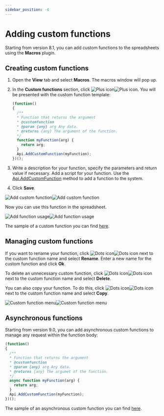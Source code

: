 ```yaml
---
sidebar_position: -4
---
```


# Adding custom functions

Starting from version 8.1, you can add custom functions to the spreadsheets using the **Macros** plugin.

## Creating custom functions

1. Open the **View** tab and select **Macros**. The macros window will pop up.
2. In the **Custom functions** section, click ![Plus icon](/assets/images/plugins/plus.svg#gh-light-mode-only)![Plus icon](/assets/images/plugins/plus.dark.svg#gh-dark-mode-only). You will be presented with the custom function template:

    <!-- This code is related to macros. -->

    <!-- eslint-skip -->

    ``` ts
    (function()
    {
      /**
      * Function that returns the argument
      * @customfunction
      * @param {any} arg Any data.
      * @returns {any} The argument of the function.
      */
      function myFunction(arg) {
        return arg;
      }
      Api.AddCustomFunction(myFunction);
    })();
    ```

3. Write a description for your function, specify the parameters and return value if necessary. Add a script for your function. Use the [Api.AddCustomFunction](../../office-api/usage-api/spreadsheet-api/Api/Methods/AddCustomFunction.md) method to add a function to the system.

4. Click **Save**.

  ![Add custom function](/assets/images/plugins/add-custom-function.png#gh-light-mode-only)![Add custom function](/assets/images/plugins/add-custom-function.dark.png#gh-dark-mode-only)

Now you can use this function in the spreadsheet.

![Add function usage](/assets/images/plugins/add.png#gh-light-mode-only)![Add function usage](/assets/images/plugins/add.dark.png#gh-dark-mode-only)

The sample of a custom function you can find [here](../samples/macro-samples/spreadsheet-editor/weighted-average-function.md).
<!--
## Accessing cell addresses (since v9.0.4)

Starting from version 9.0.4, you can access  cell address information inside custom functions:

- `this.address` — the address of the cell where the custom function is being calculated (e.g., `"C5"`);
- `this.args` — an array of input arguments. Each argument object includes an `address` field with the address of the source cell (e.g., `"A1"`). This array has the following structure:

  ``` ts
  [
    {"address": "arg1_address"},
    {"address": "arg2_address"},
    ...
  ]
  ```

Example:

``` ts
(function()
{
  /**
  * Function that returns the argument
  * @customfunction
  * @param {any} arg1 Any data.
  * @param {any} arg2 Any data.
  * @returns {any} The argument of the function.
  */
  function CUSTOMFUNC(arg1, arg2) {
    console.log("Function is evaluated in:", this.address);
    this.args.forEach(arg => {
      console.log("Argument value:", arg.value, "from cell:", arg.address);
    });
  }
  Api.AddCustomFunction(CUSTOMFUNC);
})();
```-->

## Managing custom functions

If you want to rename your function, click ![Dots icon](/assets/images/plugins/dots.svg#gh-light-mode-only)![Dots icon](/assets/images/plugins/dots.dark.svg#gh-dark-mode-only) next to the custom function name and select **Rename**. Enter a new name for the custom function and click **Ok**.

To delete an unnecessary custom function, click ![Dots icon](/assets/images/plugins/dots.svg#gh-light-mode-only)![Dots icon](/assets/images/plugins/dots.dark.svg#gh-dark-mode-only) next to the custom function name and select **Delete**.

You can also copy your function. To do this, click ![Dots icon](/assets/images/plugins/dots.svg#gh-light-mode-only)![Dots icon](/assets/images/plugins/dots.dark.svg#gh-dark-mode-only) next to the custom function name and select **Copy**.

![Custom function menu](/assets/images/plugins/custom-function-menu.png#gh-light-mode-only)![Custom function menu](/assets/images/plugins/custom-function-menu.dark.png#gh-dark-mode-only)

## Asynchronous functions

Starting from version 9.0, you can add asynchronous custom functions to manage any request within the function body:

<!-- This code is related to macros. -->

<!-- eslint-skip -->

``` ts
(function()
{
  /**
  * Function that returns the argument
  * @customfunction
  * @param {any} arg Any data.
  * @returns {any} The argumet of the function.
  */
  async function myFunction(arg) {
    return arg;
  }
  Api.AddCustomFunction(myFunction);
})();
```

The sample of an asynchronous custom function you can find [here](../samples/macro-samples/spreadsheet-editor/calculate-world-bank-indicator.md).
